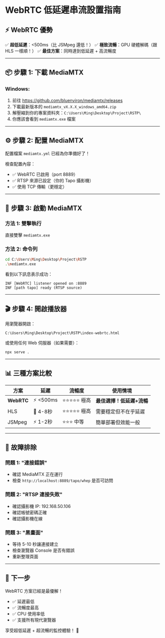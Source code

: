 # WebRTC 低延遲串流設置指南

## ⚡ WebRTC 優勢

✅ **超低延遲**：<500ms（比 JSMpeg 還低！）
✅ **極致流暢**：GPU 硬體解碼（跟 HLS 一樣順！）
✅ **最佳方案**：同時達到低延遲 + 高流暢度

---

## 📦 步驟 1: 下載 MediaMTX

### Windows:

1. 前往 https://github.com/bluenviron/mediamtx/releases
2. 下載最新版本的 `mediamtx_vX.X.X_windows_amd64.zip`
3. 解壓縮到你的專案資料夾：`C:\Users\Ming\Desktop\Project\RSTP\`
4. 你應該會看到 `mediamtx.exe` 檔案

---

## ⚙️ 步驟 2: 配置 MediaMTX

配置檔案 `mediamtx.yml` 已經為你準備好了！

檢查配置內容：
- ✅ WebRTC 已啟用（port 8889）
- ✅ RTSP 來源已設定（你的 Tapo 攝影機）
- ✅ 使用 TCP 傳輸（更穩定）

---

## 🚀 步驟 3: 啟動 MediaMTX

### 方法 1: 雙擊執行
直接雙擊 `mediamtx.exe`

### 方法 2: 命令列
```bash
cd C:\Users\Ming\Desktop\Project\RSTP
.\mediamtx.exe
```

看到以下訊息表示成功：
```
INF [WebRTC] listener opened on :8889
INF [path tapo] ready (RTSP source)
```

---

## 🎬 步驟 4: 開啟播放器

用瀏覽器開啟：
```
C:\Users\Ming\Desktop\Project\RSTP\index-webrtc.html
```

或使用任何 Web 伺服器（如果需要）：
```bash
npx serve .
```

---

## 📊 三種方案比較

| 方案 | 延遲 | 流暢度 | 使用情境 |
|------|------|--------|---------|
| **WebRTC** | ⚡ <500ms | ⭐⭐⭐⭐⭐ 極高 | **最佳選擇！低延遲+流暢** |
| HLS | 🐢 4-8秒 | ⭐⭐⭐⭐⭐ 極高 | 需要穩定但不在乎延遲 |
| JSMpeg | ⚡ 1-2秒 | ⭐⭐⭐ 中等 | 簡單部署但效能一般 |

---

## 🔧 故障排除

### 問題 1: "連接錯誤"
- 確認 MediaMTX 正在運行
- 檢查 `http://localhost:8889/tapo/whep` 是否可訪問

### 問題 2: "RTSP 連接失敗"
- 確認攝影機 IP: 192.168.50.106
- 確認帳號密碼正確
- 確認攝影機在線

### 問題 3: "黑畫面"
- 等待 5-10 秒讓連接建立
- 檢查瀏覽器 Console 是否有錯誤
- 重新整理頁面

---

## 🎯 下一步

WebRTC 方案已經是最優解！
- ✅ 延遲最低
- ✅ 流暢度最高
- ✅ CPU 使用率低
- ✅ 支援所有現代瀏覽器

享受超低延遲 + 超流暢的監控體驗！ 🚀
